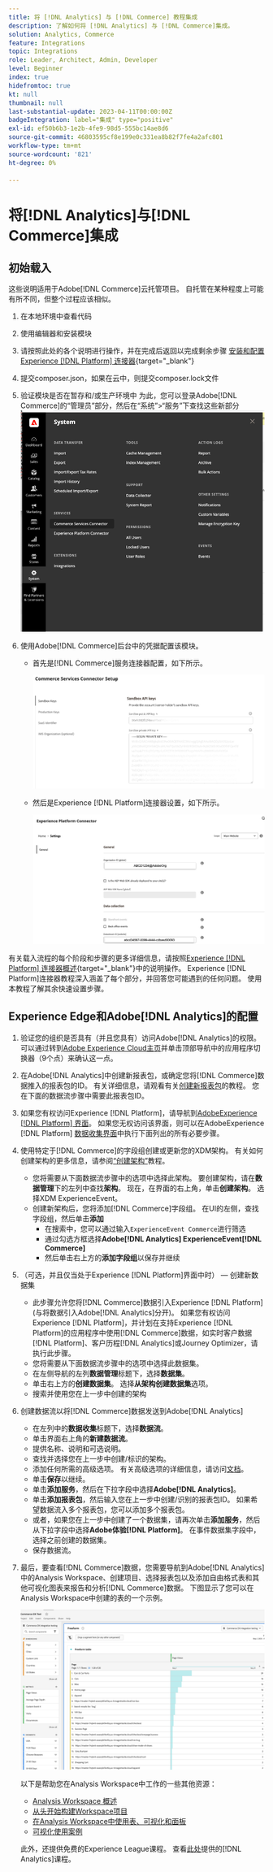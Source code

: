 ```yaml
---
title: 将 [!DNL Analytics] 与 [!DNL Commerce] 教程集成
description: 了解如何将 [!DNL Analytics] 与 [!DNL Commerce]集成。
solution: Analytics, Commerce
feature: Integrations
topic: Integrations
role: Leader, Architect, Admin, Developer
level: Beginner
index: true
hidefromtoc: true
kt: null
thumbnail: null
last-substantial-update: 2023-04-11T00:00:00Z
badgeIntegration: label="集成" type="positive"
exl-id: ef50b6b3-1e2b-4fe9-98d5-555bc14ae8d6
source-git-commit: 46803595cf8e199e0c331ea8b82f7fe4a2afc801
workflow-type: tm+mt
source-wordcount: '821'
ht-degree: 0%

---
```


# 将[!DNL Analytics]与[!DNL Commerce]集成

## 初始载入

这些说明适用于Adobe[!DNL Commerce]云托管项目。 自托管在某种程度上可能有所不同，但整个过程应该相似。

1. 在本地环境中查看代码
1. 使用编辑器和安装模块
1. 请按照此处的各个说明进行操作，并在完成后返回以完成剩余步骤
   [安装和配置Experience [!DNL Platform] 连接器](https://experienceleague.adobe.com/docs/commerce-merchant-services/experience-platform-connector/fundamentals/install.html){target="_blank"}


1. 提交composer.json，如果在云中，则提交composer.lock文件
1. 验证模块是否在暂存和/或生产环境中
为此，您可以登录Adobe[!DNL Commerce]的“管理员”部分，然后在“系统”>“服务”下查找这些新部分
   ![体验[!DNL Platform]连接器扩展](./assets/analytics-commerce/admin-view-experience-platform-commector-extension.png)

1. 使用Adobe[!DNL Commerce]后台中的凭据配置该模块。
   * 首先是[!DNL Commerce]服务连接器配置，如下所示。

     ![[!DNL Commerce]服务连接器安装程序](./assets/analytics-commerce/commerce-services-connector-setup.png)
   * 然后是Experience [!DNL Platform]连接器设置，如下所示。

     ![体验[!DNL Platform]连接器](./assets/analytics-commerce/experience-platform-connector.png)

有关载入流程的每个阶段和步骤的更多详细信息，请按照[Experience [!DNL Platform] 连接器概述](https://experienceleague.adobe.com/docs/commerce-merchant-services/experience-platform-connector/overview.html){target="_blank"}中的说明操作。 Experience [!DNL Platform]连接器教程深入涵盖了每个部分，并回答您可能遇到的任何问题。 使用本教程了解其余快速设置步骤。

## Experience Edge和Adobe[!DNL Analytics]的配置

1. 验证您的组织是否具有（并且您具有）访问Adobe[!DNL Analytics]的权限。 可以通过转到[Adobe Experience Cloud主页](https://experience.adobe.com/)并单击顶部导航中的应用程序切换器（9个点）来确认这一点。

1. 在Adobe[!DNL Analytics]中创建新报表包，或确定您将[!DNL Commerce]数据推入的报表包的ID。 有关详细信息，请观看有关[创建新报表包](https://experienceleague.adobe.com/docs/analytics-learn/tutorials/intro-to-analytics/analytics-basics/understanding-and-creating-report-suites.html)的教程。 您在下面的数据流步骤中需要此报表包ID。

1. 如果您有权访问Experience [!DNL Platform]，请导航到[AdobeExperience [!DNL Platform] 界面](https://platform.adobe.com)。 如果您无权访问该界面，则可以在AdobeExperience [!DNL Platform] [数据收集界面](https://experience.adobe.com/#/data-collection)中执行下面列出的所有必要步骤。

1. 使用特定于[!DNL Commerce]的字段组创建或更新您的XDM架构。 有关如何创建架构的更多信息，请参阅[“创建架构”](https://experienceleague.adobe.com/docs/platform-learn/tutorials/schemas/create-schemas.html)教程。
   * 您将需要从下面数据流步骤中的选项中选择此架构。 要创建架构，请在&#x200B;**数据管理**&#x200B;下的左列中查找&#x200B;**架构**。 现在，在界面的右上角，单击&#x200B;**创建架构**。 选择XDM ExperienceEvent。
   * 创建新架构后，您将添加[!DNL Commerce]字段组。 在UI的左侧，查找字段组，然后单击&#x200B;**添加**
      * 在搜索中，您可以通过输入`ExperienceEvent Commerce`进行筛选
      * 通过勾选方框选择&#x200B;**Adobe[!DNL Analytics] ExperienceEvent[!DNL Commerce]**
      * 然后单击右上方的&#x200B;**添加字段组**&#x200B;以保存并继续

1. （可选，并且仅当处于Experience [!DNL Platform]界面中时） — 创建新数据集
   * 此步骤允许您将[!DNL Commerce]数据引入Experience [!DNL Platform] (与将数据引入Adobe[!DNL Analytics]分开)。 如果您有权访问Experience [!DNL Platform]，并计划在支持Experience [!DNL Platform]的应用程序中使用[!DNL Commerce]数据，如实时客户数据[!DNL Platform]、客户历程[!DNL Analytics]或Journey Optimizer，请执行此步骤。
   * 您将需要从下面数据流步骤中的选项中选择此数据集。
   * 在左侧导航的左列&#x200B;**数据管理**&#x200B;标题下，选择&#x200B;**数据集**。
   * 单击右上方的&#x200B;**创建数据集**。 选择&#x200B;**从架构创建数据集**&#x200B;选项。
   * 搜索并使用您在上一步中创建的架构

1. 创建数据流以将[!DNL Commerce]数据发送到Adobe[!DNL Analytics]
   * 在左列中的&#x200B;**数据收集**&#x200B;标题下，选择&#x200B;**数据流**。
   * 单击界面右上角的&#x200B;**新建数据流**。
   * 提供名称、说明和可选说明。
   * 查找并选择您在上一步中创建/标识的架构。
   * 添加任何所需的高级选项。 有关高级选项的详细信息，请访问[文档](https://experienceleague.adobe.com/docs/experience-platform/datastreams/configure.html?lang=zh-Hans)。
   * 单击&#x200B;**保存**&#x200B;以继续。
   * 单击&#x200B;**添加服务**，然后在下拉字段中选择&#x200B;**Adobe[!DNL Analytics]**。
   * 单击&#x200B;**添加报表包**，然后输入您在上一步中创建/识别的报表包ID。 如果希望数据流入多个报表包，您可以添加多个报表包。
   * 或者，如果您在上一步中创建了一个数据集，请再次单击&#x200B;**添加服务**，然后从下拉字段中选择&#x200B;**Adobe体验[!DNL Platform]**。 在事件数据集字段中，选择之前创建的数据集。
   * 保存数据流。

1. 最后，要查看[!DNL Commerce]数据，您需要导航到Adobe[!DNL Analytics]中的Analysis Workspace、创建项目、选择报表包以及添加自由格式表和其他可视化图表来报告和分析[!DNL Commerce]数据。 下图显示了您可以在Analysis Workspace中创建的表的一个示例。

   ![[!DNL Analytics]某些商业数据的屏幕截图](./assets/analytics-commerce/analytics-screenshot-commerce-items.png)

   以下是帮助您在Analysis Workspace中工作的一些其他资源：

   * [Analysis Workspace 概述](https://experienceleague.adobe.com/docs/analytics-learn/tutorials/analysis-workspace/analysis-workspace-basics/analysis-workspace-overview.html)
   * [从头开始构建Workspace项目](https://experienceleague.adobe.com/docs/analytics-learn/tutorials/analysis-workspace/analysis-workspace-basics/building-a-workspace-project-from-scratch.html)
   * [在Analysis Workspace中使用表、可视化和面板](https://experienceleague.adobe.com/docs/analytics-learn/tutorials/analysis-workspace/using-panels/using-tables-visualizations-and-panels.html)
   * [可视化使用案例](https://experienceleague.adobe.com/docs/analytics-learn/tutorials/analysis-workspace/visualizations/visualization-use-cases.html)

   此外，还提供免费的Experience League课程。 查看[此处](https://experienceleague.adobe.com/?lang=en&amp;Solution=Analytics#courses)提供的[!DNL Analytics]课程。
